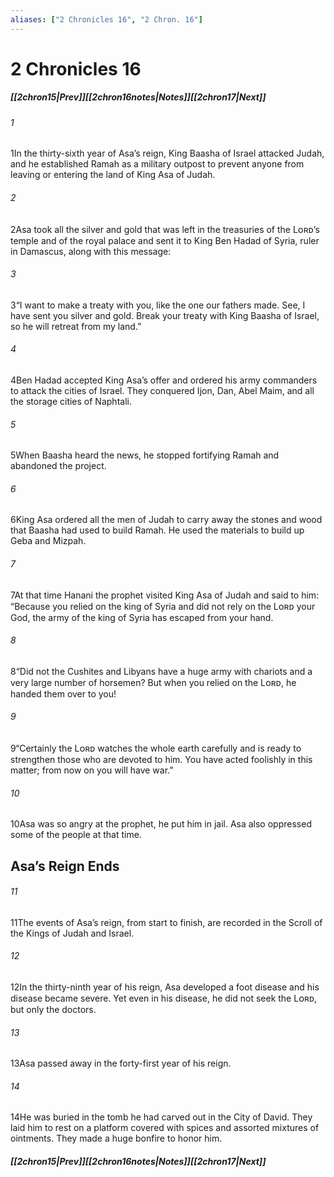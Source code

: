 ```yaml
---
aliases: ["2 Chronicles 16", "2 Chron. 16"]
---
```

# 2 Chronicles 16
##### <span class=arrow-left></span>[[2chron15|Prev]]<span class=navigation-separator></span>[[2chron16notes|Notes]]<span class=navigation-separator></span>[[2chron17|Next]]<span class=arrow-right></span>
###### 1
<span class=verse-first>1</span>In the thirty-sixth year of Asa’s reign, King Baasha of Israel attacked Judah, and he established Ramah as a military outpost to prevent anyone from leaving or entering the land of King Asa of Judah.
###### 2
<span class=verse-body>2</span>Asa took all the silver and gold that was left in the treasuries of the Lᴏʀᴅ’s temple and of the royal palace and sent it to King Ben Hadad of Syria, ruler in Damascus, along with this message:
###### 3
<span class=verse-body>3</span>“I want to make a treaty with you, like the one our fathers made. See, I have sent you silver and gold. Break your treaty with King Baasha of Israel, so he will retreat from my land.”
###### 4
<span class=verse-body>4</span>Ben Hadad accepted King Asa’s offer and ordered his army commanders to attack the cities of Israel. They conquered Ijon, Dan, Abel Maim, and all the storage cities of Naphtali.
###### 5
<span class=verse-body>5</span>When Baasha heard the news, he stopped fortifying Ramah and abandoned the project.
###### 6
<span class=verse-body>6</span>King Asa ordered all the men of Judah to carry away the stones and wood that Baasha had used to build Ramah. He used the materials to build up Geba and Mizpah.
<div class=paragraph-break></div>

###### 7
<span class=verse-first>7</span>At that time Hanani the prophet visited King Asa of Judah and said to him: “Because you relied on the king of Syria and did not rely on the Lᴏʀᴅ your God, the army of the king of Syria has escaped from your hand.
###### 8
<span class=verse-body>8</span>“Did not the Cushites and Libyans have a huge army with chariots and a very large number of horsemen? But when you relied on the Lᴏʀᴅ, he handed them over to you!
###### 9
<span class=verse-body>9</span>“Certainly the Lᴏʀᴅ watches the whole earth carefully and is ready to strengthen those who are devoted to him. You have acted foolishly in this matter; from now on you will have war.”
###### 10
<span class=verse-body>10</span>Asa was so angry at the prophet, he put him in jail. Asa also oppressed some of the people at that time.
## Asa’s Reign Ends
###### 11
<span class=verse-first>11</span>The events of Asa’s reign, from start to finish, are recorded in the Scroll of the Kings of Judah and Israel.
###### 12
<span class=verse-body>12</span>In the thirty-ninth year of his reign, Asa developed a foot disease and his disease became severe. Yet even in his disease, he did not seek the Lᴏʀᴅ, but only the doctors.
###### 13
<span class=verse-body>13</span>Asa passed away in the forty-first year of his reign.
###### 14
<span class=verse-body>14</span>He was buried in the tomb he had carved out in the City of David. They laid him to rest on a platform covered with spices and assorted mixtures of ointments. They made a huge bonfire to honor him.
##### <span class=arrow-left></span>[[2chron15|Prev]]<span class=navigation-separator></span>[[2chron16notes|Notes]]<span class=navigation-separator></span>[[2chron17|Next]]<span class=arrow-right></span>